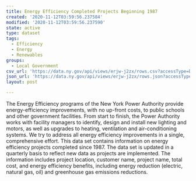 ```yaml
---
title: Energy Efficiency Completed Projects Beginning 1987
created: '2020-11-12T03:59:56.237584'
modified: '2020-11-12T03:59:56.237590'
state: active
type: dataset
tags:
  - Efficiency
  - Energy
  - Renewables
groups:
  - Local Government
csv_url: 'https://data.ny.gov/api/views/erjw-j2zx/rows.csv?accessType=DOWNLOAD'
json_url: 'https://data.ny.gov/api/views/erjw-j2zx/rows.json?accessType=DOWNLOAD'
layout: post

---
```

The Energy Efficiency programs of the New York Power Authority provide energy-efficiency improvements, with no up-front costs, to public schools and other government facilities. From start to finish, the Power Authority works with facility managers to identify, design and install new lighting and motors, as well as upgrades to heating, ventilation and air-conditioning systems. We try to address all energy efficiency improvements in a single, comprehensive effort.  This data set contains information on energy efficiency projects completed since 1987. The data set is updated in a quarterly basis to reflect new data as projects are implemented. The information includes project location, customer name, project name, total cost, and energy efficiency benefits, including energy reduction (electric, natural gas, oil) and greenhouse gas emissions reductions.
